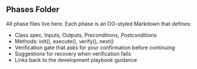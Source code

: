 ## Phases Folder

All phase files live here. Each phase is an OO-styled Markdown that defines:
- Class spec, Inputs, Outputs, Preconditions, Postconditions
- Methods: init(), execute(), verify(), next()
- Verification gate that asks for your confirmation before continuing
- Suggestions for recovery when verification fails
- Links back to the development playbook guidance